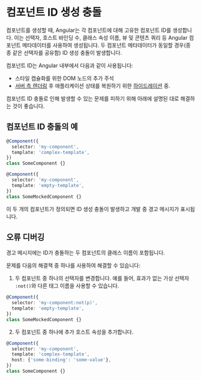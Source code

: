 # 컴포넌트 ID 생성 충돌

컴포넌트를 생성할 때, Angular는 각 컴포넌트에 대해 고유한 컴포넌트 ID를 생성합니다. 이는 선택자, 호스트 바인딩 수, 클래스 속성 이름, 뷰 및 콘텐츠 쿼리 등 Angular 컴포넌트 메타데이터를 사용하여 생성됩니다. 두 컴포넌트 메타데이터가 동일할 경우(종종 같은 선택자를 공유함) ID 생성 충돌이 발생합니다.

컴포넌트 ID는 Angular 내부에서 다음과 같이 사용됩니다:

- 스타일 캡슐화를 위한 DOM 노드의 추가 주석
- [서버 측 렌더링](guide/ssr) 후 애플리케이션 상태를 복원하기 위한 [하이드레이션](guide/hydration) 중.

컴포넌트 ID 충돌로 인해 발생할 수 있는 문제를 피하기 위해 아래에 설명된 대로 해결하는 것이 좋습니다.

## 컴포넌트 ID 충돌의 예

```typescript
@Component({
  selector: 'my-component',
  template: 'complex-template',
})
class SomeComponent {}

@Component({
  selector: 'my-component',
  template: 'empty-template',
})
class SomeMockedComponent {}
```

이 두 개의 컴포넌트가 정의되면 ID 생성 충돌이 발생하고 개발 중 경고 메시지가 표시됩니다.

## 오류 디버깅

경고 메시지에는 ID가 충돌하는 두 컴포넌트의 클래스 이름이 포함됩니다.

문제를 다음의 해결책 중 하나를 사용하여 해결할 수 있습니다:

1. 두 컴포넌트 중 하나의 선택자를 변경합니다. 예를 들어, 효과가 없는 가상 선택자 `:not()`와 다른 태그 이름을 사용할 수 있습니다.

```typescript
@Component({
  selector: 'my-component:not(p)',
  template: 'empty-template',
})
class SomeMockedComponent {}
```

2. 두 컴포넌트 중 하나에 추가 호스트 속성을 추가합니다.

```typescript
@Component({
  selector: 'my-component',
  template: 'complex-template',
  host: {'some-binding': 'some-value'},
})
class SomeComponent {}